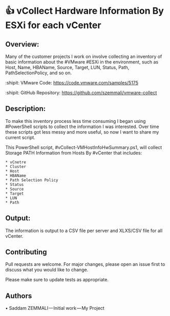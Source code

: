 # :+1: vCollect Hardware Information By ESXi for each vCenter
## Overview: 
Many of the customer projects I work on involve collecting an inventory of basic information about the #VMware #ESXi in the environment, such as Host, Name, HBAName, Source, Target, LUN, Status, Path, PathSelectionPolicy, and so on.

:shipit:	VMware Code: https://code.vmware.com/samples/5175

:shipit:	GitHub Repository: https://github.com/szemmali/vmware-collect


## Description:

To make this inventory process less time consuming I began using #PowerShell scripts to collect the information I was interested. Over time these scripts got less messy and more useful, so now I want to share my current script.

This PowerShell script, #vCollect-VMHostInfoHwSummary.ps1, will collect Storage PATH Information from Hosts By #vCenter that includes:
```
* vCnetre
* Cluster
* Host 				
* HBAName 			
* Path Selection Policy 
* Status 				
* Source 				
* Target 				
* LUN 				
* Path 				
```

## Output:

The information is output to a CSV file per server and XLXS/CSV file for all vCenter.

## Contributing

Pull requests are welcome. For major changes, please open an issue first to discuss what you would like to change.

Please make sure to update tests as appropriate.

## Authors

•	Saddam ZEMMALI — Initial work — My Project
